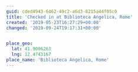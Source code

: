 ```yaml
---
guid: cded4943-6462-49c2-a6d3-8215a44f05c0
title: 'Checked in at Biblioteca Angelica, Rome'
created: '2019-05-23T16:27:29+00:00'
changed: '2019-09-24T19:17:31+00:00'


place_geo:
  lat: 41.9006263
  lng: 12.4743167
place_name: 'Biblioteca Angelica, Rome'
---
```


